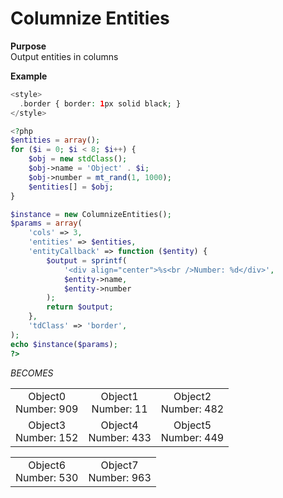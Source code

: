 Columnize Entities
==================

**Purpose**<br />
Output entities in columns

**Example**
```php
<style>
  .border { border: 1px solid black; }
</style>

<?php
$entities = array();
for ($i = 0; $i < 8; $i++) {
    $obj = new stdClass();
    $obj->name = 'Object' . $i;
    $obj->number = mt_rand(1, 1000);
    $entities[] = $obj;
}

$instance = new ColumnizeEntities();
$params = array(
    'cols' => 3,
    'entities' => $entities,
    'entityCallback' => function ($entity) {
        $output = sprintf(
            '<div align="center">%s<br />Number: %d</div>',
            $entity->name,
            $entity->number
        );
        return $output;
    },
    'tdClass' => 'border',
);
echo $instance($params);
?>
```
_BECOMES_
<!--
<style>
  .border { border: 1px solid black; }
</style>
-->
<table id="" class="" width="100%">
  <tr class="">
    <td class="border" width="33.333333333333%">
      <div align="center">Object0<br />Number: 909</div>
    </td>
    <td class="border" width="33.333333333333%">
      <div align="center">Object1<br />Number: 11</div>
    </td>
    <td class="border" width="33.333333333333%">
      <div align="center">Object2<br />Number: 482</div>
    </td>
  </tr>
  <tr class="">
    <td class="border" width="33.333333333333%">
      <div align="center">Object3<br />Number: 152</div>
    </td>
    <td class="border" width="33.333333333333%">
      <div align="center">Object4<br />Number: 433</div>
    </td>
    <td class="border" width="33.333333333333%">
      <div align="center">Object5<br />Number: 449</div>
    </td>
  </tr>
</table>
<table id="" class="" width="100%">
  <tr class="">
    <td class="border" width="50%">
      <div align="center">Object6<br />Number: 530</div>
    </td>
    <td class="border" width="50%">
      <div align="center">Object7<br />Number: 963</div>
    </td>
  </tr>
</table>
